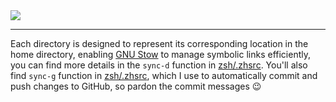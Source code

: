 <div>
  <img src="https://socialify.git.ci/hareki/dotfiles/image?font=Source%20Code%20Pro&language=1&name=1&owner=1&pattern=Solid&theme=Auto">
</div>

<hr>

Each directory is designed to represent its corresponding location in the home directory, enabling [GNU Stow](https://www.gnu.org/software/stow/) to manage symbolic links efficiently, you can find more details in the `sync-d` function in [zsh/.zhsrc](https://github.com/hareki/dotfiles/blob/main/zsh/.zshrc). You'll also find `sync-g` function in [zsh/.zhsrc](https://github.com/hareki/dotfiles/blob/main/zsh/.zshrc), which I use to automatically commit and push changes to GitHub, so pardon the commit messages 😉


